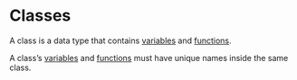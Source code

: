 # Classes

A class is a data type that contains [variables](Variables.md) and [functions](Functions.md).

A class’s [variables](Variables.md) and [functions](Functions.md) must have unique names inside the same class.
